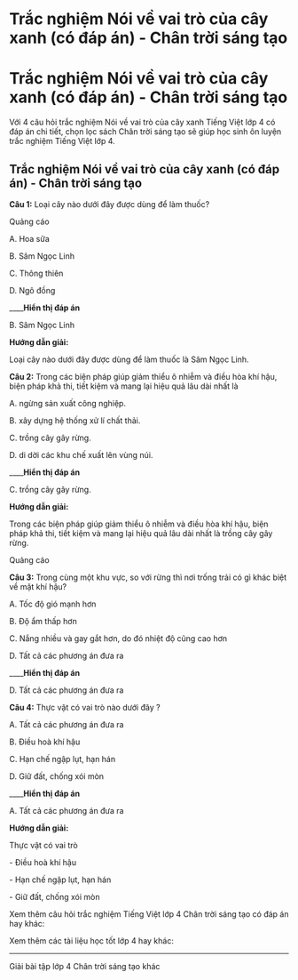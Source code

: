 # Trắc nghiệm Nói về vai trò của cây xanh (có đáp án) - Chân trời sáng tạo

# Trắc nghiệm Nói về vai trò của cây xanh (có đáp án) - Chân trời sáng tạo

Với 4 câu hỏi trắc nghiệm Nói về vai trò của cây xanh Tiếng Việt lớp 4 có đáp án chi tiết, chọn lọc sách Chân trời sáng tạo sẽ giúp học sinh ôn luyện trắc nghiệm Tiếng Việt lớp 4.

## Trắc nghiệm Nói về vai trò của cây xanh (có đáp án) - Chân trời sáng tạo

**Câu 1:** Loại cây nào dưới đây được dùng để làm thuốc?

Quảng cáo

A. Hoa sữa

B. Sâm Ngọc Linh

C. Thông thiên

D. Ngô đồng

____**Hiển thị đáp án**

B. Sâm Ngọc Linh

**Hướng dẫn giải:**

Loại cây nào dưới đây được dùng để làm thuốc là Sâm Ngọc Linh.

**Câu 2:** Trong các biện pháp giúp giảm thiểu ô nhiễm và điều hòa khí hậu, biện pháp khả thi, tiết kiệm và mang lại hiệu quả lâu dài nhất là

A. ngừng sản xuất công nghiệp.

B. xây dựng hệ thống xử lí chất thải.

C. trồng cây gây rừng.

D. di dời các khu chế xuất lên vùng núi.

____**Hiển thị đáp án**

C. trồng cây gây rừng.

**Hướng dẫn giải:**

Trong các biện pháp giúp giảm thiểu ô nhiễm và điều hòa khí hậu, biện pháp khả thi, tiết kiệm và mang lại hiệu quả lâu dài nhất là trồng cây gây rừng. 

Quảng cáo

**Câu 3:** Trong cùng một khu vực, so với rừng thì nơi trống trải có gì khác biệt về mặt khí hậu?

A. Tốc độ gió mạnh hơn

B. Độ ẩm thấp hơn

C. Nắng nhiều và gay gắt hơn, do đó nhiệt độ cũng cao hơn

D. Tất cả các phương án đưa ra

____**Hiển thị đáp án**

D. Tất cả các phương án đưa ra

**Câu 4:** Thực vật có vai trò nào dưới đây ?

A. Tất cả các phương án đưa ra

B. Điều hoà khí hậu

C. Hạn chế ngập lụt, hạn hán

D. Giữ đất, chống xói mòn

____**Hiển thị đáp án**

A. Tất cả các phương án đưa ra

**Hướng dẫn giải:**

Thực vật có vai trò 

\- Điều hoà khí hậu

\- Hạn chế ngập lụt, hạn hán

\- Giữ đất, chống xói mòn

Xem thêm câu hỏi trắc nghiệm Tiếng Việt lớp 4 Chân trời sáng tạo có đáp án hay khác:

Xem thêm các tài liệu học tốt lớp 4 hay khác:

* * *

Giải bài tập lớp 4 Chân trời sáng tạo khác
